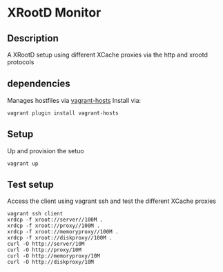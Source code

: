 # XRootD Monitor

## Description

A XRootD setup using different XCache proxies via the http and xrootd protocols

## dependencies

Manages hostfiles via [vagrant-hosts](https://github.com/oscar-stack/vagrant-hosts)
Install via:
```
vagrant plugin install vagrant-hosts
```

## Setup

Up and provision the setuo
```
vagrant up
```

## Test setup

Access the client using vagrant ssh and test the different XCache proxies 

```
vagrant ssh client
xrdcp -f xroot://server//100M .
xrdcp -f xroot://proxy//100M .
xrdcp -f xroot://memoryproxy//100M .
xrdcp -f xroot://diskproxy//100M .
curl -O http://server/10M
curl -O http://proxy/10M
curl -O http://memoryproxy/10M
curl -O http://diskproxy/10M
```

